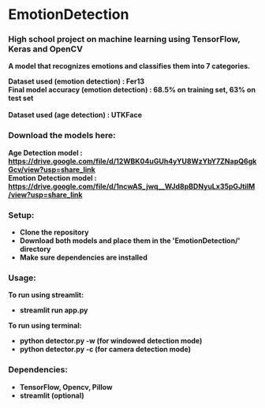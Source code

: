 # EmotionDetection
### High school project on machine learning using TensorFlow, Keras and OpenCV
<b> A model that recognizes emotions and classifies them into 7 categories.

<b> Dataset used (emotion detection) </b>: Fer13
<br>
<b> Final model accuracy (emotion detection) </b>: 68.5% on training set, 63% on test set
<br>
<br>
<b> Dataset used (age detection) </b>: UTKFace
<br>


### Download the models here: </i><br>
  <b> Age Detection model <b>:  https://drive.google.com/file/d/12WBK04uGUh4yYU8WzYbY7ZNapQ6gkGcv/view?usp=share_link <br>
  <b> Emotion Detection model <b>: https://drive.google.com/file/d/1ncwAS_jwq__WJd8pBDNyuLx35pGJtilM/view?usp=share_link


### Setup: <br>
  * Clone the repository
  * Download both models and place them in the 'EmotionDetection/' directory
  * Make sure dependencies are installed
  
### Usage: <br>
  <b>To run using streamlit: </b><br>
  * streamlit run app.py

  <b>To run using terminal: </b><br>
  * python detector.py -w (for windowed detection mode)
  * python detector.py -c (for camera detection mode)
  
### Dependencies: <br>
  * TensorFlow, Opencv, Pillow
  * streamlit (optional)
